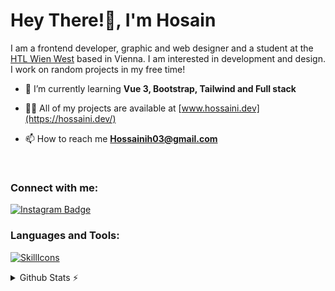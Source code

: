 <h1>Hey There!👋, I'm Hosain</h1>
I am a frontend developer, graphic and web designer and a student at the <a href="https://www.htlwienwest.at/">HTL Wien West</a> based in Vienna. I am interested in development and design. I work on random projects in my free time!

<br/>

- 🌱 I’m currently learning **Vue 3, Bootstrap, Tailwind and Full stack**

- 👨‍💻 All of my projects are available at [www.hossaini.dev](https://hossaini.dev/)

- 📫 How to reach me **Hossainih03@gmail.com**

<br/>

<h3 align="left">Connect with me:</h3>

[![Instagram Badge](https://img.shields.io/badge/-@ceenadesign-e84393?style=flat&labelColor=e84393&logo=instagram&logoColor=white)](https://instagram.com/ceenadesign)

<h3 align="left">Languages and Tools:</h3>

[![SkillIcons](https://skillicons.dev/icons?i=html,js,css,nodejs,tailwind,vue,linux,bootstrap,cloudflare,ai,ps,pr,postgres,docker,raspberrypi,git,sqlite)](https://hossaini.dev)<br/>

<details>
  <summary>Github Stats ⚡</summary>

<a href="#">![Github stats](https://github-readme-stats.vercel.app/api?username=hossaini310&theme=dark&count_private=true&hide_border=true&line_height=30&show_icons=true&hide=issues,contribs)</a>
<a href="#">![Top Langs](https://github-readme-stats.vercel.app/api/top-langs/?username=hossaini310&layout=compact&theme=dark&count_private=true&hide_border=true)</a>

</details>
